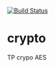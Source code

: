 [![Build Status](https://travis-ci.org/hunterkiller13340/crypto.svg?branch=master)](https://travis-ci.org/hunterkiller13340/crypto)
# crypto
TP crypo AES
